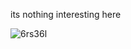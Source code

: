 its nothing interesting here

![6rs36l](https://github.com/Xardy011/Xardy011/assets/89414290/8e91b284-6385-4e44-a19e-3164ece05ed8)
